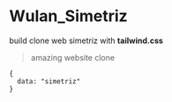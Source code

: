 # Wulan_Simetriz
build clone web simetriz with **tailwind.css**
> amazing website clone
```
{
  data: "simetriz"
}
```
